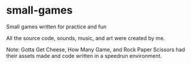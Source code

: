# small-games
Small games written for practice and fun


All the source code, sounds, music, and art were created by me.


Note: Gotta Get Cheese, How Many Game, and Rock Paper Scissors had their assets made and code written in a speedrun environment.
